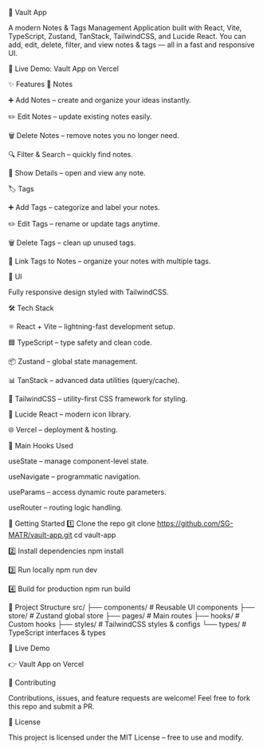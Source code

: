 📓 Vault App

A modern Notes & Tags Management Application built with React, Vite, TypeScript, Zustand, TanStack, TailwindCSS, and Lucide React.
You can add, edit, delete, filter, and view notes & tags — all in a fast and responsive UI.

🚀 Live Demo: Vault App on Vercel

✨ Features
📝 Notes

➕ Add Notes – create and organize your ideas instantly.

✏️ Edit Notes – update existing notes easily.

🗑️ Delete Notes – remove notes you no longer need.

🔍 Filter & Search – quickly find notes.

📂 Show Details – open and view any note.

🏷️ Tags

➕ Add Tags – categorize and label your notes.

✏️ Edit Tags – rename or update tags anytime.

🗑️ Delete Tags – clean up unused tags.

🔗 Link Tags to Notes – organize your notes with multiple tags.

🎨 UI

Fully responsive design styled with TailwindCSS.

🛠️ Tech Stack

⚛️ React + Vite – lightning-fast development setup.

🟦 TypeScript – type safety and clean code.

📦 Zustand – global state management.

📊 TanStack – advanced data utilities (query/cache).

🎨 TailwindCSS – utility-first CSS framework for styling.

🔔 Lucide React – modern icon library.

🌐 Vercel – deployment & hosting.

🔑 Main Hooks Used

useState – manage component-level state.

useNavigate – programmatic navigation.

useParams – access dynamic route parameters.

useRouter – routing logic handling.

🚀 Getting Started
1️⃣ Clone the repo
git clone https://github.com/SG-MATR/vault-app.git
cd vault-app

2️⃣ Install dependencies
npm install

3️⃣ Run locally
npm run dev

4️⃣ Build for production
npm run build

📂 Project Structure
src/
 ├── components/   # Reusable UI components
 ├── store/        # Zustand global store
 ├── pages/        # Main routes
 ├── hooks/        # Custom hooks
 ├── styles/       # TailwindCSS styles & configs
 └── types/        # TypeScript interfaces & types

🌟 Live Demo

👉 Vault App on Vercel

🤝 Contributing

Contributions, issues, and feature requests are welcome!
Feel free to fork this repo and submit a PR.

📄 License

This project is licensed under the MIT License – free to use and modify.
